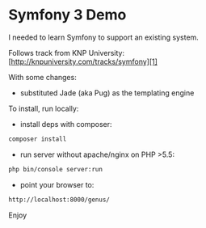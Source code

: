 Symfony 3 Demo
========================
I needed to learn Symfony to support an existing system.

Follows track from KNP University:
[http://knpuniversity.com/tracks/symfony][1]

With some changes:

* substituted Jade (aka Pug) as the templating engine

To install, run locally:

* install deps with composer:
```bash
composer install
```

* run server without apache/nginx on PHP >5.5:
```bash
php bin/console server:run
```

* point your browser to:
```bash
http://localhost:8000/genus/
```

Enjoy

[1]:  http://knpuniversity.com/tracks/symfony
